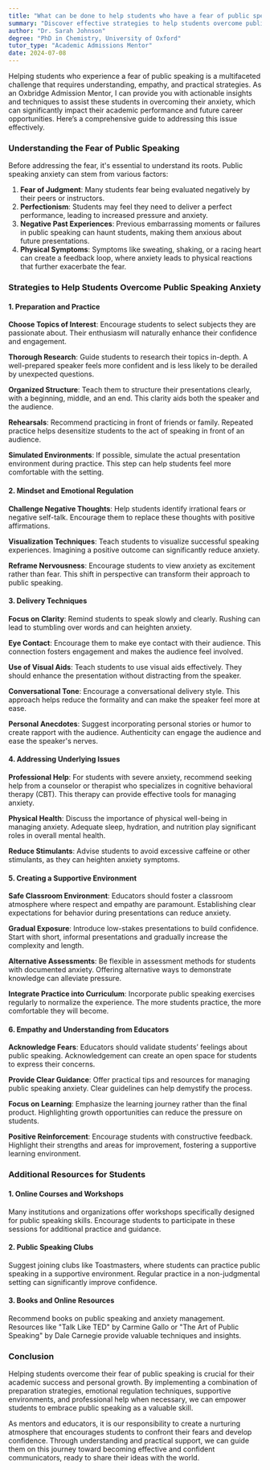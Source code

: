 ```yaml
---
title: "What can be done to help students who have a fear of public speaking?"
summary: "Discover effective strategies to help students overcome public speaking fear, enhancing their confidence and academic performance."
author: "Dr. Sarah Johnson"
degree: "PhD in Chemistry, University of Oxford"
tutor_type: "Academic Admissions Mentor"
date: 2024-07-08
---
```


Helping students who experience a fear of public speaking is a multifaceted challenge that requires understanding, empathy, and practical strategies. As an Oxbridge Admission Mentor, I can provide you with actionable insights and techniques to assist these students in overcoming their anxiety, which can significantly impact their academic performance and future career opportunities. Here’s a comprehensive guide to addressing this issue effectively.

### Understanding the Fear of Public Speaking

Before addressing the fear, it's essential to understand its roots. Public speaking anxiety can stem from various factors:

1. **Fear of Judgment**: Many students fear being evaluated negatively by their peers or instructors.
2. **Perfectionism**: Students may feel they need to deliver a perfect performance, leading to increased pressure and anxiety.
3. **Negative Past Experiences**: Previous embarrassing moments or failures in public speaking can haunt students, making them anxious about future presentations.
4. **Physical Symptoms**: Symptoms like sweating, shaking, or a racing heart can create a feedback loop, where anxiety leads to physical reactions that further exacerbate the fear.

### Strategies to Help Students Overcome Public Speaking Anxiety

#### 1. **Preparation and Practice**

**Choose Topics of Interest**: Encourage students to select subjects they are passionate about. Their enthusiasm will naturally enhance their confidence and engagement.

**Thorough Research**: Guide students to research their topics in-depth. A well-prepared speaker feels more confident and is less likely to be derailed by unexpected questions.

**Organized Structure**: Teach them to structure their presentations clearly, with a beginning, middle, and an end. This clarity aids both the speaker and the audience.

**Rehearsals**: Recommend practicing in front of friends or family. Repeated practice helps desensitize students to the act of speaking in front of an audience.

**Simulated Environments**: If possible, simulate the actual presentation environment during practice. This step can help students feel more comfortable with the setting.

#### 2. **Mindset and Emotional Regulation**

**Challenge Negative Thoughts**: Help students identify irrational fears or negative self-talk. Encourage them to replace these thoughts with positive affirmations.

**Visualization Techniques**: Teach students to visualize successful speaking experiences. Imagining a positive outcome can significantly reduce anxiety.

**Reframe Nervousness**: Encourage students to view anxiety as excitement rather than fear. This shift in perspective can transform their approach to public speaking.

#### 3. **Delivery Techniques**

**Focus on Clarity**: Remind students to speak slowly and clearly. Rushing can lead to stumbling over words and can heighten anxiety.

**Eye Contact**: Encourage them to make eye contact with their audience. This connection fosters engagement and makes the audience feel involved.

**Use of Visual Aids**: Teach students to use visual aids effectively. They should enhance the presentation without distracting from the speaker.

**Conversational Tone**: Encourage a conversational delivery style. This approach helps reduce the formality and can make the speaker feel more at ease.

**Personal Anecdotes**: Suggest incorporating personal stories or humor to create rapport with the audience. Authenticity can engage the audience and ease the speaker's nerves.

#### 4. **Addressing Underlying Issues**

**Professional Help**: For students with severe anxiety, recommend seeking help from a counselor or therapist who specializes in cognitive behavioral therapy (CBT). This therapy can provide effective tools for managing anxiety.

**Physical Health**: Discuss the importance of physical well-being in managing anxiety. Adequate sleep, hydration, and nutrition play significant roles in overall mental health.

**Reduce Stimulants**: Advise students to avoid excessive caffeine or other stimulants, as they can heighten anxiety symptoms.

#### 5. **Creating a Supportive Environment**

**Safe Classroom Environment**: Educators should foster a classroom atmosphere where respect and empathy are paramount. Establishing clear expectations for behavior during presentations can reduce anxiety.

**Gradual Exposure**: Introduce low-stakes presentations to build confidence. Start with short, informal presentations and gradually increase the complexity and length.

**Alternative Assessments**: Be flexible in assessment methods for students with documented anxiety. Offering alternative ways to demonstrate knowledge can alleviate pressure.

**Integrate Practice into Curriculum**: Incorporate public speaking exercises regularly to normalize the experience. The more students practice, the more comfortable they will become.

#### 6. **Empathy and Understanding from Educators**

**Acknowledge Fears**: Educators should validate students’ feelings about public speaking. Acknowledgement can create an open space for students to express their concerns.

**Provide Clear Guidance**: Offer practical tips and resources for managing public speaking anxiety. Clear guidelines can help demystify the process.

**Focus on Learning**: Emphasize the learning journey rather than the final product. Highlighting growth opportunities can reduce the pressure on students.

**Positive Reinforcement**: Encourage students with constructive feedback. Highlight their strengths and areas for improvement, fostering a supportive learning environment.

### Additional Resources for Students

#### 1. **Online Courses and Workshops**

Many institutions and organizations offer workshops specifically designed for public speaking skills. Encourage students to participate in these sessions for additional practice and guidance.

#### 2. **Public Speaking Clubs**

Suggest joining clubs like Toastmasters, where students can practice public speaking in a supportive environment. Regular practice in a non-judgmental setting can significantly improve confidence.

#### 3. **Books and Online Resources**

Recommend books on public speaking and anxiety management. Resources like "Talk Like TED" by Carmine Gallo or "The Art of Public Speaking" by Dale Carnegie provide valuable techniques and insights.

### Conclusion

Helping students overcome their fear of public speaking is crucial for their academic success and personal growth. By implementing a combination of preparation strategies, emotional regulation techniques, supportive environments, and professional help when necessary, we can empower students to embrace public speaking as a valuable skill.

As mentors and educators, it is our responsibility to create a nurturing atmosphere that encourages students to confront their fears and develop confidence. Through understanding and practical support, we can guide them on this journey toward becoming effective and confident communicators, ready to share their ideas with the world.
    